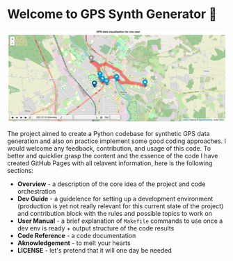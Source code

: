 # Welcome to GPS Synth Generator 👣

![GPS_GENERATOR_EXAMPLE](img/synth_gps_data_example_2.png)

The project aimed to create a Python codebase for synthetic GPS data generation and also on practice implement some good coding approaches. I would welcome any feedback, contribution, and usage of this code. To better and quicklier grasp the content and the essence of the code I have created GitHub Pages with all relavent information, here is the following sections: 

* **Overview** - a description of the core idea of the project and code orchestration
* **Dev Guide** - a guidelence for setting up a development environment (production is yet not really relevant for this current state of the project) and contribution block with the rules and possible topics to work on
* **User Manual** - a brief explanation of `Makefile` commands to use once a dev env is ready + output structure of the code results
* **Code Reference** - a code documentation
* **Aknowledgement** - to melt your hearts
* **LICENSE** - let's pretend that it will one day be needed


